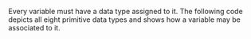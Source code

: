 Every variable must have a data type assigned to it. The following code depicts all eight primitive data types and shows how a variable may be associated to it.

